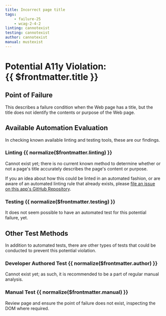 ```yaml
---
title: Incorrect page title
tags:
    - failure-25
    - wcag-2-4-2
linting: cannotexist
testing: cannotexist
author: cannotexist
manual: mustexist
---
```


<script setup>
  const normalize = (value) => {
    const v = (value || '').toLowerCase()
    if (v === 'exists') return 'Exists'
    if (v === 'couldexist') return 'Could Exist'
    if (v === 'cannotexist') return 'Cannot Exist'
    if (v === 'shouldexist') return 'Should Exist'
    if (v === 'mustexist') return 'Must Exist'
    return '—'
  }
</script>

# Potential A11y Violation:<br/>{{ $frontmatter.title }}

## Point of Failure
This describes a failure condition when the Web page has a title, but the title does not identify the contents or purpose of the Web page.

## Available Automation Evaluation

In checking known available linting and testing tools, these are our findings.

### Linting <Badge type="info">{{ normalize($frontmatter.linting) }}</Badge>
Cannot exist yet; there is no current known method to determine whether or not a page's title accurately describes the page's content or purpose. 

If you an idea about how this could be linted in an automated fashion, or are aware of an automated linting rule that already exists, please [file an issue on this app's GitHub Repository](https://github.com/MelSumner/a11y-automation/issues).

### Testing <Badge type="info">{{ normalize($frontmatter.testing) }}</Badge>
It does not seem possible to have an automated test for this potential failure, yet. 

## Other Test Methods

In addition to automated tests, there are other types of tests that could be conducted to prevent this potential violation.

### Developer Authored Test <Badge type="info">{{ normalize($frontmatter.author) }}</Badge>
Cannot exist yet; as such, it is recommended to be a part of regular manual analysis.

### Manual Test <Badge type="info">{{ normalize($frontmatter.manual) }}</Badge>
Review page and ensure the point of failure does not exist, inspecting the DOM where required.



<TagLinks />
